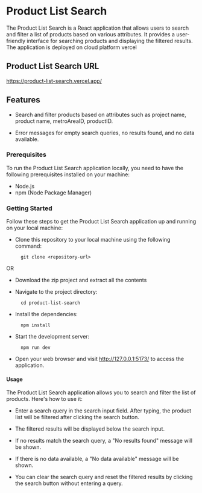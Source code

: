 # Product List Search

The Product List Search is a React application that allows users to search and filter a list of products based on various attributes. It provides a user-friendly interface for searching products and displaying the filtered results. The application is deployed on cloud platform vercel

## Product List Search URL

https://product-list-search.vercel.app/

## Features

- Search and filter products based on attributes such as project name, product name, metroAreaID, productID.

- Error messages for empty search queries, no results found, and no data available.

### Prerequisites
To run the Product List Search application locally, you need to have the following prerequisites installed on your machine:

- Node.js
- npm (Node Package Manager)

### Getting Started
Follow these steps to get the Product List Search application up and running on your local machine:

- Clone this repository to your local machine using the following command:

        git clone <repository-url>

OR

- Download the zip project and extract all the contents

- Navigate to the project directory:

        cd product-list-search

- Install the dependencies:

        npm install
- Start the development server:

        npm run dev

- Open your web browser and visit http://127.0.0.1:5173/ to access the application.

#### Usage
The Product List Search application allows you to search and filter the list of products. Here's how to use it:

- Enter a search query in the search input field. After typing, the product list will be filtered after clicking the search button.

- The filtered results will be displayed below the search input.

- If no results match the search query, a "No results found" message will be shown.

- If there is no data available, a "No data available" message will be shown.

- You can clear the search query and reset the filtered results by clicking the search button without entering a query.
